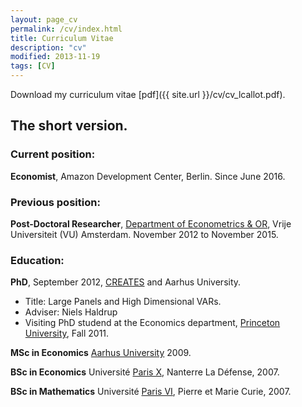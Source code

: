 ```yaml
---
layout: page_cv
permalink: /cv/index.html
title: Curriculum Vitae 
description: "cv"
modified: 2013-11-19
tags: [CV]
---
```

Download my curriculum vitae [pdf]({{ site.url }}/cv/cv_lcallot.pdf).




## The short version.

### Current position:

**Economist**, Amazon Development Center, Berlin. Since June 2016.


### Previous position:

**Post-Doctoral Researcher**, [Department of Econometrics & OR](http://www.feweb.vu.nl/en/departments-and-institutes/econometrics-and-or/index.asp), Vrije Universiteit (VU) Amsterdam. November 2012 to November 2015.

### Education:

**PhD**, September 2012, [CREATES](http://www.creates.au.dk) and Aarhus University.

* Title: Large Panels and High Dimensional VARs.
* Adviser: Niels Haldrup
* Visiting PhD studend at the Economics department, [Princeton University](http://www.princeton.edu/economics/), Fall 2011. 

**MSc in Economics** [Aarhus University](http://www.econ.au.dk) 2009.

**BSc in Economics** Université [Paris X](http://www.u-paris10.fr), Nanterre La Défense, 2007.

**BSc in Mathematics** Université [Paris VI](http://www.upmc.fr), Pierre et Marie Curie, 2007.

